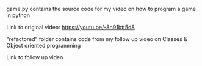 game.py contains the source code for my video on how to program a game in python

Link to original video: https://youtu.be/-8n91btt5d8

"refactored" folder contains code from my follow up video on Classes & Object oriented programming

Link to follow up video
